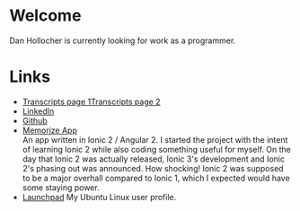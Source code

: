 # Welcome
Dan Hollocher is currently looking for work as a programmer.

# Links
* [Transcripts page 1](HollocherDaniel_transcript1_redacted.jpg)[Transcripts page 2](HollocherDaniel_transcript2_redacted.jpg)
* [LinkedIn](https://www.linkedin.com/in/daniel-hollocher-974815122/)
* [Github](https://github.com/ChogyDan)
* [Memorize App](https://chogydan.github.io/demo/index.html)  
An app written in Ionic 2 / Angular 2.  I started the project with the intent of learning Ionic 2 while also coding something useful for myself.  On the day that Ionic 2 was actually released, Ionic 3's development and Ionic 2's phasing out was announced.  How shocking!  Ionic 2 was supposed to be a major overhall compared to Ionic 1, which I expected would have some staying power.
* [Launchpad](https://launchpad.net/~chogydan)
My Ubuntu Linux user profile.